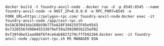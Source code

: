 ``docker build -t foundry-anvil-node .``
``docker run -d -p 8545:8545 --name foundry-anvil-node -e HOST_IP=0.0.0.0 -e RPC_PORT=8545 -e FORK_URL=https://polygon-rpc.com/ foundry-anvil-node``
``docker exec -it foundry-anvil-node /app/cast-rpc.sh 0x5ACB3043da168b59b775eA28F3942597F45e9543 0x73205567d90A45533879eF39a29920056225eFB2 0xf39fd6e51aad88f6f4ce6ab8827279cfffb92266``
``docker exec -it foundry-anvil-node /app/cast-rpc.sh MS MANAGER EOA``